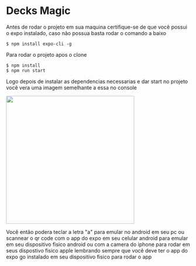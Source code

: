 # Decks Magic

<p> Antes de rodar o projeto em sua maquina certifique-se de que você possui o expo instalado, caso não possua basta rodar o comando a baixo</p>

```
$ npm install expo-cli -g
```


<p> Para rodar o projeto apos o clone</p>

```
$ npm install
$ npm run start
```
<p> Logo depois de instalar as dependencias necessarias e dar start no projeto você vera uma imagem semelhante a essa no console</p>
<img src="https://i.stack.imgur.com/4S7Sx.png" width="350px"/>
<p> Você então podera teclar a letra "a" para emular no android em seu pc ou scannear o qr code com o app do expo em seu celular android para emular em seu dispositivo fisico android
ou com a camera do iphone para rodar em seus dispostivo fisico apple lembrando sempre que você deve ter o app do expo go instalado em seu dispositivo fisico para rodar o app</p>
